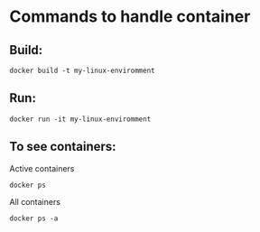 # Commands to handle container

## Build:

    docker build -t my-linux-enviromment

## Run:

    docker run -it my-linux-enviromment

## To see containers:
Active containers

    docker ps

All containers

    docker ps -a